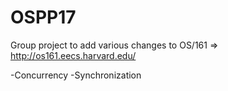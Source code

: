 # OSPP17

Group project to add various changes to 
OS/161 => http://os161.eecs.harvard.edu/

  -Concurrency
  -Synchronization
